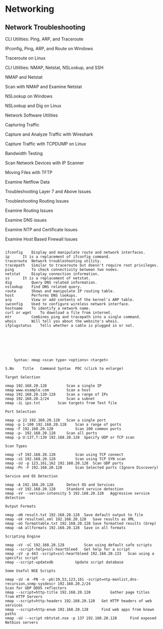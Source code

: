 # Networking  



## Network Troubleshooting  

CLI Utilities: Ping, ARP, and Traceroute

IPconfig, Ping, ARP, and Route on Windows

Traceroute on Linux

CLI Utilities: NMAP, Netstat, NSLookup, and SSH

NMAP and Netstat

Scan with NMAP and Examine Netstat

NSLookup on Windows

NSLookup and Dig on Linux

Network Software Utilities

Capturing Traffic

Capture and Analyze Traffic with Wireshark

Capture Traffic with TCPDUMP on Linux

Bandwidth Testing

Scan Network Devices with IP Scanner

Moving Files with TFTP

Examine Netflow Data

Troubleshooting Layer 7 and Above Issues

Troubleshooting Routing Issues

Examine Routing Issues

Examine DNS issues

Examine NTP and Certificate Issues

Examine Host Based Firewall Issues



```

ifconfig 	Display and manipulate route and network interfaces.
ip 		It is a replacement of ifconfig command.
traceroute 	Network troubleshooting utility.
tracepath 	Similar to traceroute but doesn't require root privileges.
ping 		To check connectivity between two nodes.
netstat 	Display connection information.
ss 		It is a replacement of netstat.
dig 		Query DNS related information.
nslookup 	Find DNS related query.
route 		Shows and manipulate IP routing table.
host 		Performs DNS lookups.
arp 		View or add contents of the kernel's ARP table.
iwconfig 	Used to configure wireless network interface.
hostname 	To identify a network name.
curl or wget 	To download a file from internet.
mtr 		Combines ping and tracepath into a single command.
whois 		Will tell you about the website's whois.
ifplugstatus 	Tells whether a cable is plugged in or not.







    Syntax: nmap <scan type> <options> <target>

S.No 	Title 	Command Syntax 	POC (click to enlarge)

Target Selection

nmap 192.168.20.128 	  	Scan a single IP 	
nmap www.example.com 	  	Scan a host 	
nmap 192.168.20.120-128   	Scan a range of IPs 	
nmap 192.168.20.2/24 	  	Scan a subnet 	
nmap -iL ips.txt 	  	Scan targets from Text file 	

Port Selection

nmap -p 22 192.168.20.128 	Scan a single port 	
nmap -p 1-100 192.168.20.128 	Scan a range of ports 	
nmap -F 192.168.20.128 	        Scan 100 common ports 	
nmap -p- 192.168.20.128 	Scan all ports 	
nmap -p U:137,T:139 192.168.20.128 	Specify UDP or TCP scan 	

Scan Types

nmap -sT 192.168.20.128 		Scan using TCP connect 	
nmap -sS 192.168.20.128 		Scan using TCP SYN scan 	
nmap -sU -p 123,161,162 192.168.20.128 	Scan UDP ports 	
nmap -Pn -F 192.168.20.128 		Scan Selected ports (Ignore Discovery) 	

Service and OS Detection

nmap -A 192.168.20.128 		Detect OS and Services 	
nmap -sV 192.168.20.128 	Standard service detection 	
nmap -sV --version-intensity 5 192.168.20.128 	Aggressive service detection 	

Output Formats

nmap -oN result.txt 192.168.20.128 	Save default output to file 	
nmap -oX resultxml.xml 192.168.20.128 	Save results as XML 	
nmap -oG formattable.txt 192.168.20.128 Save formatted results (Grep) 	
nmap -oA allformats 192.168.20.128 	Save in all formats 	

Scripting Engine

nmap -sV -sC 192.168.20.128 		Scan using default safe scripts 	
nmap --script-help=ssl-heartbleed 	Get help for a script 	
nmap -sV -p 443 -script=ssl-heartbleed 192.168.20.133 	Scan using a specific script 	
nmap --script-updatedb 			Update script database 	

Some Useful NSE Scripts

nmap -sU -A -PN -n -pU:19,53,123,161 -script=ntp-monlist,dns-recursion,snmp-sysdescr 192.168.20.2/24 					    	    Scan for UDP DDOS reflectors 	
nmap --script=http-title 192.168.20.128 		Gather page titles from HTTP Servers 	
nmap --script=http-headers 192.168.20.128 	Get HTTP headers of web services 	
nmap --script=http-enum 192.168.20.128 		Find web apps from known paths 	
nmap -sU --script nbtstat.nse -p 137 192.168.20.128 	 Find exposed Netbios servers 	



```
